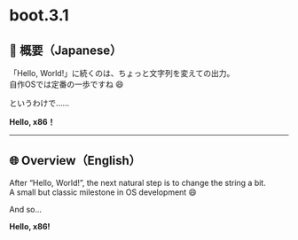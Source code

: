 # boot.3.1

## 🗾 概要（Japanese）

「Hello, World!」に続くのは、ちょっと文字列を変えての出力。  
自作OSでは定番の一歩ですね 😄

というわけで……

**Hello, x86！**

---

## 🌐 Overview（English）

After “Hello, World!”, the next natural step is to change the string a bit.  
A small but classic milestone in OS development 😄

And so...

**Hello, x86!**

